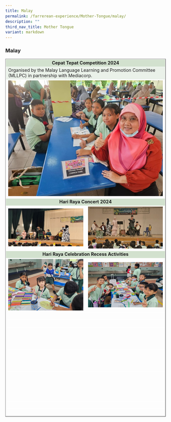 ```yaml
---
title: Malay
permalink: /farrerean-experience/Mother-Tongue/malay/
description: ""
third_nav_title: Mother Tongue
variant: markdown
---
```

<h3>Malay</h3>
<table border="1" style="border-collapse: collapse; width: 100%;">
<tbody>
<tr>
<td bgcolor="d2e1ce" colspan="2" style="text-align: center; width: 99.863%; border: 1px solid white;"><strong>Cepat Tepat Competition 2024</strong></td>
</tr>
<tr>
<td bgcolor="eaf1e9" colspan="2" style="width: 99.863%; border: 1px solid white;">Organised by the Malay Language Learning and Promotion Committee (MLLPC) in partnership with Mediacorp.</td>

</tr>
<tr>
<td style="text-align: center; width: 25%; border: 1px solid white; vertical-align: middle;" colspan="2"><img src="/images/2025/MT%20Malay/Picture1.jpg"></td>

</tr>
<tr>
<td bgcolor="d2e1ce" colspan="2" style="text-align: center; width: 99.863%; border: 1px solid white;"><strong>Hari Raya Concert 2024</strong></td>
</tr>
<tr>
<td style="text-align: center; width: 50%; border: 1px solid white; vertical-align: middle;"><img src="/images/2025/MT%20Malay/Picture2.jpg"></td>
<td style="text-align: center; width: 50%; border: 1px solid white; vertical-align: middle;"><img src="/images/2025/MT%20Malay/Picture3.jpg"></td>
</tr>
<tr>
<td bgcolor="d2e1ce" colspan="2" style="text-align: center; width: 99.863%; border: 1px solid white;"><strong>Hari Raya Celebration Recess Activities</strong></td>
</tr>
<tr>
<td style="text-align: center; width: 50%; border: 1px solid white; vertical-align: middle;"><img src="/images/2025/MT%20Malay/Picture5.jpg"></td>
<td style="text-align: center; width: 50%; border: 1px solid white; vertical-align: middle;"><img src="/images/2025/MT%20Malay/Picture6.jpg"></td>
</tr>
<tr>
<td style="text-align: center; width: 25%; border: 1px solid white; vertical-align: middle;">&nbsp;</td>
<td style="text-align: center; width: 25%; border: 1px solid white; vertical-align: middle;">&nbsp;</td>
</tr>
<tr>
<td style="text-align: center; width: 25%; border: 1px solid white; vertical-align: middle;">&nbsp;</td>
<td style="text-align: center; width: 25%; border: 1px solid white; vertical-align: middle;">&nbsp;</td>
</tr>
<tr>
<td style="text-align: center; width: 25%; border: 1px solid white; vertical-align: middle;">&nbsp;</td>
<td style="text-align: center; width: 25%; border: 1px solid white; vertical-align: middle;">&nbsp;</td>
</tr>
<tr>
<td style="text-align: center; width: 25%; border: 1px solid white; vertical-align: middle;">&nbsp;</td>
<td style="text-align: center; width: 25%; border: 1px solid white; vertical-align: middle;">&nbsp;</td>
</tr>
<tr>
<td style="text-align: center; width: 25%; border: 1px solid white; vertical-align: middle;">&nbsp;</td>
<td style="text-align: center; width: 25%; border: 1px solid white; vertical-align: middle;">&nbsp;</td>
</tr>
<tr>
<td style="text-align: center; width: 25%; border: 1px solid white; vertical-align: middle;">&nbsp;</td>
<td style="text-align: center; width: 25%; border: 1px solid white; vertical-align: middle;">&nbsp;</td>
</tr>
<tr>
<td style="text-align: center; width: 25%; border: 1px solid white; vertical-align: middle;">&nbsp;</td>
<td style="text-align: center; width: 25%; border: 1px solid white; vertical-align: middle;">&nbsp;</td>
</tr>
<tr>
<td style="text-align: center; width: 25%; border: 1px solid white; vertical-align: middle;">&nbsp;</td>
<td style="text-align: center; width: 25%; border: 1px solid white; vertical-align: middle;">&nbsp;</td>
</tr>
<tr>
<td style="text-align: center; width: 25%; border: 1px solid white; vertical-align: middle;">&nbsp;</td>
<td style="text-align: center; width: 25%; border: 1px solid white; vertical-align: middle;">&nbsp;</td>
</tr>
<tr>
<td style="text-align: center; width: 25%; border: 1px solid white; vertical-align: middle;">&nbsp;</td>
<td style="text-align: center; width: 25%; border: 1px solid white; vertical-align: middle;">&nbsp;</td>
</tr>
<tr>
<td style="text-align: center; width: 25%; border: 1px solid white; vertical-align: middle;">&nbsp;</td>
<td style="text-align: center; width: 25%; border: 1px solid white; vertical-align: middle;">&nbsp;</td>
</tr>
<tr>
<td style="text-align: center; width: 25%; border: 1px solid white; vertical-align: middle;">&nbsp;</td>
<td style="text-align: center; width: 25%; border: 1px solid white; vertical-align: middle;">&nbsp;</td>
</tr>
<tr>
<td style="text-align: center; width: 25%; border: 1px solid white; vertical-align: middle;">&nbsp;</td>
<td style="text-align: center; width: 25%; border: 1px solid white; vertical-align: middle;">&nbsp;</td>
</tr>
<tr>
<td style="text-align: center; width: 25%; border: 1px solid white; vertical-align: middle;">&nbsp;</td>
<td style="text-align: center; width: 25%; border: 1px solid white; vertical-align: middle;">&nbsp;</td>
</tr>
</tbody>
</table>